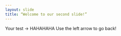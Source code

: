 ```yaml
---
layout: slide
title: “Welcome to our second slide!”
---
```

Your test -> HAHAHAHA
Use the left arrow to go back!
